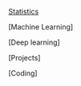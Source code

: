 [Statistics](https://github.com/yangshiteng/StatQuest-Study-Notes/blob/main/Notes/Statistics.md)

[Machine Learning]

[Deep learning]

[Projects]

[Coding]
